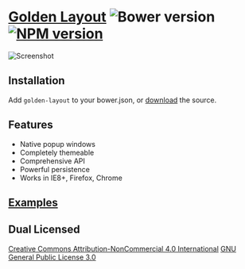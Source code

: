 # [Golden Layout](https://golden-layout.com/) ![Bower version](http://img.shields.io/bower/v/golden-layout.svg) [![NPM version](https://badge.fury.io/js/golden-layout.svg)](http://badge.fury.io/js/golden-layout)

![Screenshot](https://cloud.githubusercontent.com/assets/512416/4584449/e6c154a0-4ffa-11e4-81a8-a7e5f8689dc5.PNG)

## Installation

Add `golden-layout` to your bower.json, or [download](https://golden-layout.com/download/) the source.

## Features

* Native popup windows
* Completely themeable
* Comprehensive API
* Powerful persistence
* Works in IE8+, Firefox, Chrome


## [Examples](https://golden-layout.com/examples/)

## Dual Licensed
[Creative Commons Attribution-NonCommercial 4.0 International](LICENSE-CC-NC-4.0.md)
[GNU General Public License 3.0](LICENSE-GPL-3.0.md)
